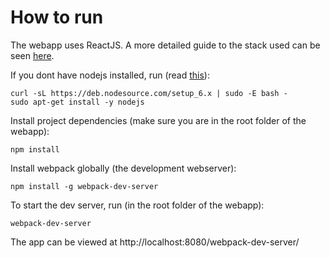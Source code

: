 How to run
==========

The webapp uses ReactJS. A more detailed guide to the stack used can be seen [here](http://teropa.info/blog/2015/09/10/full-stack-redux-tutorial.html).

If you dont have nodejs installed, run (read [this](https://nodejs.org/en/download/package-manager/#debian-and-ubuntu-based-linux-distributions)):
```
curl -sL https://deb.nodesource.com/setup_6.x | sudo -E bash -
sudo apt-get install -y nodejs
```

Install project dependencies (make sure you are in the root folder of the webapp):
```
npm install
```

Install webpack globally (the development webserver):
```
npm install -g webpack-dev-server
```

To start the dev server, run (in the root folder of the webapp):
```
webpack-dev-server
```

The app can be viewed at http://localhost:8080/webpack-dev-server/



